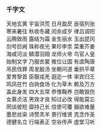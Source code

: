 <!--
 * @Author: hf
 * @Date: 2021-09-07 10:34:32
 * @LastEditTime: 2021-10-08 09:42:55
 * @LastEditors: hf
-->
### 千字文

天地玄黄 宇宙洪荒 日月盈昃 辰宿列张     
寒来暑往 秋收冬藏 闰余成岁 律吕调阳     
云腾致雨 露结为霜 金生丽水 玉出昆冈   
剑号巨阙 珠称夜光 果珍李柰 菜重芥姜  
海咸河淡 鳞潜羽翔 龙师火帝 鸟官人皇  
始制文字 乃服衣裳 推位让国 有虞陶唐   
吊民伐罪 周发殷汤 坐朝问道 垂拱平章  
爱育黎首 臣服戎羌 遐迩一体 率宾归王  
鸣凤在竹 白驹食场 化为草木 赖及万方  
盖此身发 四大五常 恭惟鞠养 岂敢毁伤  
女慕贞洁 男效才良 知过必改 得能莫忘  
罔谈彼短 靡持己长 信使可覆 器欲难量  
墨悲丝染 诗赞羔羊 景行维贤 克念作圣  
德健名立 行端表正 空谷传声 虚堂习听  